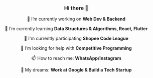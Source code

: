 <h3 style="text-align: center;">Hi there 👋</h3>

<p style="text-align: center;">🔭 I’m currently working on <strong>Web Dev & Backend</strong></p>
<p style="text-align: center;">🌱 I’m currently learning <strong>Data Structures & Algorithms, React, Flutter</strong></p>
<p style="text-align: center;">🚩 I'm currently participating <strong>Shopee Code League</strong></p>
<p style="text-align: center;">🤔 I’m looking for help with <strong>Competitive Programming</strong></p>
<p style="text-align: center;">📫 How to reach me: <strong>WhatsApp/Instagram</strong></p>
<p style="text-align: center;">💭 My dreams: <strong>Work at Google & Build a Tech Startup</strong></p>
<!--
- 👯 I’m looking to collaborate on ...
- 💬 Ask me about ...
- 😄 Pronouns: ...
- ⚡ Fun fact: ...
-->
</p>
